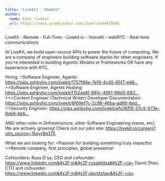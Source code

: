 ```yaml
---
title: "LiveKit : Remote"
author:
  name: Kimi_livekit
  url: https://news.ycombinator.com/item?id=44435095
---
```


<JobNavigation />

LiveKit - Remote - Full-Time - Livekit.io - VoiceAI - webRTC - Real-time communications

At LiveKit, we build open-source APIs to power the future of computing. We are a company of engineers building software stacks for other engineers. If you&#x27;re interested in building Agentic Models or Frameworks OR have any experience with RTC,

Hiring:
&gt;Software Engineer, Agents: <a href="https:&#x2F;&#x2F;jobs.ashbyhq.com&#x2F;livekit&#x2F;1757f49e-7e19-4c45-85f7-e4637dff66fb" rel="nofollow">https:&#x2F;&#x2F;jobs.ashbyhq.com&#x2F;livekit&#x2F;1757f49e-7e19-4c45-85f7-e46...</a> 
&gt;&gt;Software Engineer, Agents Hosting: <a href="https:&#x2F;&#x2F;jobs.ashbyhq.com&#x2F;livekit&#x2F;f152aa9f-981c-4661-99d3-6837654b9c8b" rel="nofollow">https:&#x2F;&#x2F;jobs.ashbyhq.com&#x2F;livekit&#x2F;f152aa9f-981c-4661-99d3-683...</a>
&gt;&gt;&gt;Content Engineer (Technical Writer) Developer Documentation: <a href="https:&#x2F;&#x2F;jobs.ashbyhq.com&#x2F;livekit&#x2F;8f69ef7c-2c98-46ba-ad66-6ed13670458d" rel="nofollow">https:&#x2F;&#x2F;jobs.ashbyhq.com&#x2F;livekit&#x2F;8f69ef7c-2c98-46ba-ad66-6ed...</a>
&gt;&gt;Security Engineer: <a href="https:&#x2F;&#x2F;jobs.ashbyhq.com&#x2F;livekit&#x2F;efc06ff8-37c4-473e-8de8-bbba56cf0479" rel="nofollow">https:&#x2F;&#x2F;jobs.ashbyhq.com&#x2F;livekit&#x2F;efc06ff8-37c4-473e-8de8-bbb...</a>

AND other roles in [Infrastructure, other Software Engineering teams, etc] 
We are actively growing! Check out our jobs site: <a href="https:&#x2F;&#x2F;livekit.io&#x2F;careers?utm_source=1bpyr8q375" rel="nofollow">https:&#x2F;&#x2F;livekit.io&#x2F;careers?utm_source=1bpyr8q375</a>

What we are looking for:
&gt;Passion for building something truly impactful
&gt;&gt;Remote company, first principles, global presence!

Cofounders:
Russ D&#x27;sa, CEO and cofounder: <a href="https:&#x2F;&#x2F;www.linkedin.com&#x2F;in&#x2F;russelldsa&#x2F;" rel="nofollow">https:&#x2F;&#x2F;www.linkedin.com&#x2F;in&#x2F;russelldsa&#x2F;</a>
David Zhao, CTO and cofounder: <a href="https:&#x2F;&#x2F;www.linkedin.com&#x2F;in&#x2F;davidzhao&#x2F;" rel="nofollow">https:&#x2F;&#x2F;www.linkedin.com&#x2F;in&#x2F;davidzhao&#x2F;</a>
<JobApplication />
